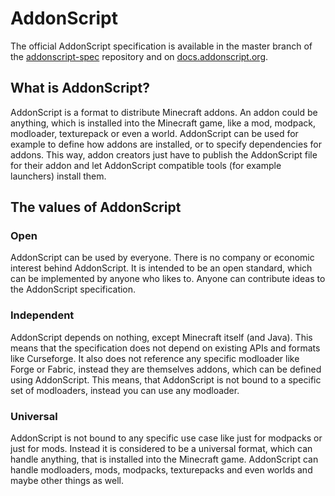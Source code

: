 # AddonScript

The official AddonScript specification is available in the master branch of the 
[addonscript-spec](https://git.tilera.org/AddonScript/addonscript-spec) repository
and on [docs.addonscript.org](https://docs.addonscript.org/).

## What is AddonScript?

AddonScript is a format to distribute Minecraft addons. An addon could be anything, which is installed
into the Minecraft game, like a mod, modpack, modloader, texturepack or even a world.
AddonScript can be used for example to define how addons are installed, or to specify dependencies
for addons. This way, addon creators just have to publish the AddonScript file for their addon and let
AddonScript compatible tools (for example launchers) install them.

## The values of AddonScript

### Open

AddonScript can be used by everyone. There is no company or economic interest behind AddonScript.
It is intended to be an open standard, which can be implemented by anyone who likes to. Anyone can
contribute ideas to the AddonScript specification.

### Independent

AddonScript depends on nothing, except Minecraft itself (and Java). This means that the specification
does not depend on existing APIs and formats like Curseforge. It also does not reference any specific
modloader like Forge or Fabric, instead they are themselves addons, which can be defined using AddonScript.
This means, that AddonScript is not bound to a specific set of modloaders, instead you can use any
modloader.

### Universal

AddonScript is not bound to any specific use case like just for modpacks or just for mods. Instead it
is considered to be a universal format, which can handle anything, that is installed into
the Minecraft game. AddonScript can handle modloaders, mods, modpacks, texturepacks and even worlds
and maybe other things as well.
